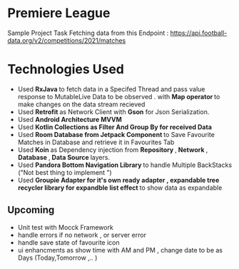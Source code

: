 # Premiere League
Sample Project Task Fetching data from this Endpoint : https://api.football-data.org/v2/competitions/2021/matches 

# Technologies Used 
- Used <b> RxJava </b> to fetch data in a Specifed Thread and pass value response to MutableLive Data to be observed .
with <b> Map operator </b> to make changes on the data stream recieved 
- Used <b> Retrofit </b> as Network Client with <b>Gson</b> for Json Serialization.  
- Used <b> Android Architecture  MVVM </b>
- Used <b> Kotlin Collections as Filter And Group By for received Data </b>   
- Used <b> Room Database from Jetpack Component </b> to Save Favourite Matches in Database and retrieve it in Favourites Tab
- Used <b> Koin </b>as Dependency injection from <b> Repository </b> ,<b> Network </b>,<b> Database </b>,<b> Data Source </b> layers.  
- Used <b> Pandora Bottom Navigation Library </b> to handle Multiple BackStacks ("Not best thing to implement ")
- Used <b> Groupie Adapter for it's own ready adapter , expandable tree recycler library for expandble list effect </b> to  show data as expandable 


## Upcoming 
- Unit test with Mocck Framework
- handle errors if no network , or server error
- handle save state of favourite icon
- ui enhancments as show time with AM and PM , change date to be as Days (Today,Tomorrow ,.. )
